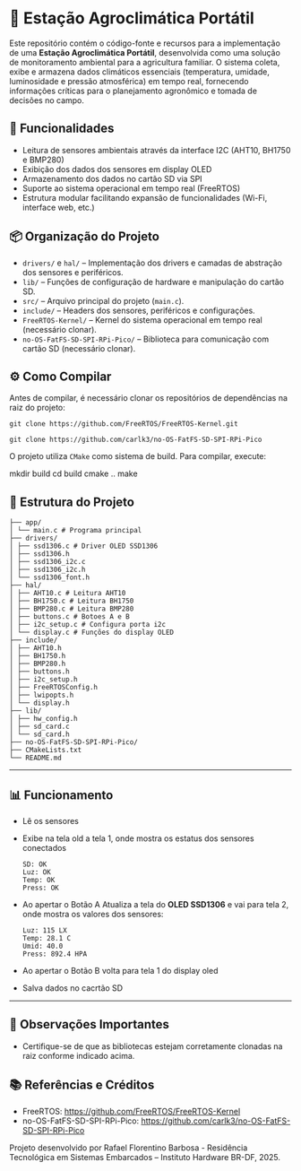 # 🌾 Estação Agroclimática Portátil

Este repositório contém o código-fonte e recursos para a implementação de uma **Estação Agroclimática Portátil**, desenvolvida como uma solução de monitoramento ambiental para a agricultura familiar. O sistema coleta, exibe e armazena dados climáticos essenciais (temperatura, umidade, luminosidade e pressão atmosférica) em tempo real, fornecendo informações críticas para o planejamento agronômico e tomada de decisões no campo.

## 🚀 Funcionalidades

- Leitura de sensores ambientais através da interface I2C (AHT10, BH1750 e BMP280)
- Exibição dos dados dos sensores em display OLED
- Armazenamento dos dados no cartão SD via SPI
- Suporte ao sistema operacional em tempo real (FreeRTOS)
- Estrutura modular facilitando expansão de funcionalidades (Wi-Fi, interface web, etc.)

## 📦 Organização do Projeto

- `drivers/` e `hal/` – Implementação dos drivers e camadas de abstração dos sensores e periféricos.
- `lib/` – Funções de configuração de hardware e manipulação do cartão SD.
- `src/` – Arquivo principal do projeto (`main.c`).
- `include/` – Headers dos sensores, periféricos e configurações.
- `FreeRTOS-Kernel/` – Kernel do sistema operacional em tempo real (necessário clonar).
- `no-OS-FatFS-SD-SPI-RPi-Pico/` – Biblioteca para comunicação com cartão SD (necessário clonar).

## ⚙️ Como Compilar

Antes de compilar, é necessário clonar os repositórios de dependências na raiz do projeto:


`git clone https://github.com/FreeRTOS/FreeRTOS-Kernel.git`

`git clone https://github.com/carlk3/no-OS-FatFS-SD-SPI-RPi-Pico`


O projeto utiliza `CMake` como sistema de build. Para compilar, execute:

mkdir build
cd build
cmake ..
make

## 📂 Estrutura do Projeto  
```  
├── app/
│ └── main.c # Programa principal
├── drivers/
│ ├── ssd1306.c # Driver OLED SSD1306
│ ├── ssd1306.h
│ ├── ssd1306_i2c.c
│ ├── ssd1306_i2c.h
│ └── ssd1306_font.h
├── hal/
│ ├── AHT10.c # Leitura AHT10
│ ├── BH1750.c # Leitura BH1750
│ ├── BMP280.c # Leitura BMP280
│ ├── buttons.c # Botoes A e B
│ ├── i2c_setup.c # Configura porta i2c
│ └── display.c # Funções do display OLED
├── include/
│ ├── AHT10.h
│ ├── BH1750.h
│ ├── BMP280.h
│ ├── buttons.h
│ ├── i2c_setup.h
│ ├── FreeRTOSConfig.h
│ ├── lwipopts.h
│ └── display.h
├── lib/
│ ├── hw_config.h
│ ├── sd_card.c
│ └── sd_card.h
├── no-OS-FatFS-SD-SPI-RPi-Pico/
├── CMakeLists.txt
└── README.md
```  
---

## 📊 Funcionamento  

  - Lê os sensores 
  - Exibe na tela old a tela 1, onde mostra os estatus dos sensores conectados

    ```
    SD: OK
    Luz: OK
    Temp: OK
    Press: OK
    ```  

  - Ao apertar o Botão A Atualiza  a tela do **OLED SSD1306** e vai para tela 2, onde mostra os valores dos sensores:  
    ```
    Luz: 115 LX
    Temp: 28.1 C
    Umid: 40.0
    Press: 892.4 HPA
    ```  
 - Ao apertar o Botão B volta para tela 1 do display oled
 - Salva dados no cacrtão SD
---


## 📝 Observações Importantes

- Certifique-se de que as bibliotecas estejam corretamente clonadas na raiz conforme indicado acima.

## 📚 Referências e Créditos

- FreeRTOS: https://github.com/FreeRTOS/FreeRTOS-Kernel
- no-OS-FatFS-SD-SPI-RPi-Pico: https://github.com/carlk3/no-OS-FatFS-SD-SPI-RPi-Pico

Projeto desenvolvido por Rafael Florentino Barbosa - Residência Tecnológica em Sistemas Embarcados – Instituto Hardware BR-DF, 2025.
